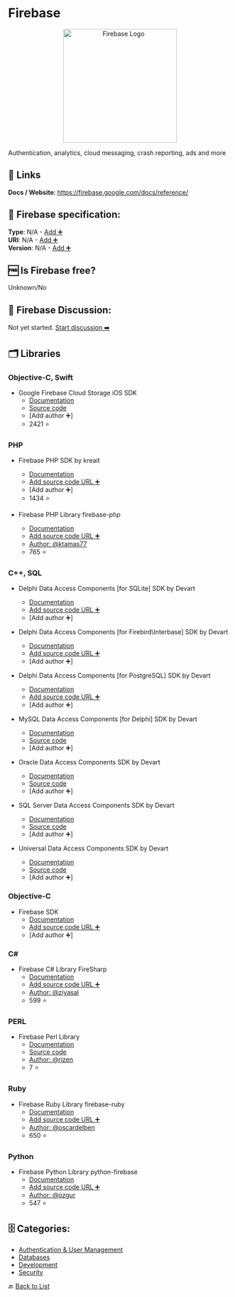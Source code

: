 # Firebase
<p align="center">
    <img width="256" src="https://raw.githubusercontent.com/apis-list/apis-list/main/apis/firebase/logo_256x256.png" alt="Firebase Logo"/>
</p>
Authentication, analytics, cloud messaging, crash reporting, ads and more

##  🔗 Links
**Docs / Website**: https://firebase.google.com/docs/reference/

## 🧬 Firebase specification:
**Type**: N/A - [Add ➕](https://github.com/apis-list/apis-list/edit/main/apis-list.yaml)  
**URI**: N/A - [Add ➕](https://github.com/apis-list/apis-list/edit/main/apis-list.yaml)  
**Version**: N/A - [Add ➕](https://github.com/apis-list/apis-list/edit/main/apis-list.yaml)

## 🆓 Is Firebase free?
 Unknown/No 

## 💬 Firebase Discussion:
Not yet started. [Start discussion ➡️](https://github.com/apis-list/apis-list/discussions/new)

## 🗂️ Libraries
### Objective-C, Swift
- Google Firebase Cloud Storage iOS SDK
    - [Documentation](https://firebase.google.com/docs/storage/ios/start)
    - [Source code](https://github.com/firebase/firebase-ios-sdk/tree/master/Firebase/Storage)
    - [Add author ➕]
    - 2421 ⭐

### PHP
- Firebase PHP SDK by kreait
    - [Documentation](https://github.com/kreait/firebase-php)
    - [Add source code URL ➕]()
    - [Add author ➕]
    - 1434 ⭐

- Firebase PHP Library firebase-php
    - [Documentation](https://github.com/ktamas77/firebase-php)
    - [Add source code URL ➕]()
    - [Author: @ktamas77](https://github.com/ktamas77)
    - 765 ⭐

### C++, SQL
- Delphi Data Access Components [for SQLite] SDK by Devart
    - [Documentation](https://www.devart.com/litedac/)
    - [Add source code URL ➕]()
    - [Add author ➕]

- Delphi Data Access Components [for Firebird\Interbase] SDK by Devart
    - [Documentation](https://www.devart.com/ibdac/)
    - [Add source code URL ➕]()
    - [Add author ➕]

- Delphi Data Access Components [for PostgreSQL] SDK by Devart
    - [Documentation](https://www.devart.com/pgdac/)
    - [Add source code URL ➕]()
    - [Add author ➕]

- MySQL Data Access Components [for Delphi] SDK by Devart
    - [Documentation](https://www.devart.com/mydac/)
    - [Source code](https://www.devart.com/mydac/docs/?overview.htm)
    - [Add author ➕]

- Oracle Data Access Components SDK by Devart
    - [Documentation](https://www.devart.com/odac/)
    - [Source code](https://www.devart.com/odac/docs/?overview.htm)
    - [Add author ➕]

- SQL Server Data Access Components SDK by Devart
    - [Documentation](https://www.devart.com/sdac/)
    - [Source code](https://www.devart.com/sdac/docs/?overview.htm)
    - [Add author ➕]

- Universal Data Access Components SDK by Devart
    - [Documentation](https://www.devart.com/unidac/)
    - [Source code](https://www.devart.com/unidac/docs/?overview.htm)
    - [Add author ➕]

### Objective-C
- Firebase SDK
    - [Documentation](https://www.firebase.com/docs/ios/quickstart.html)
    - [Add source code URL ➕]()
    - [Add author ➕]

### C#
- Firebase C# Library FireSharp
    - [Documentation](https://github.com/ziyasal/FireSharp)
    - [Add source code URL ➕]()
    - [Author: @ziyasal](https://github.com/ziyasal)
    - 599 ⭐

### PERL
- Firebase Perl Library 
    - [Documentation](https://metacpan.org/pod/Firebase)
    - [Source code](https://github.com/rizen/Firebase)
    - [Author: @rizen](https://github.com/rizen)
    - 7 ⭐

### Ruby
- Firebase Ruby Library firebase-ruby
    - [Documentation](https://github.com/oscardelben/firebase-ruby)
    - [Add source code URL ➕]()
    - [Author: @oscardelben](https://github.com/oscardelben)
    - 650 ⭐

### Python
- Firebase Python Library python-firebase
    - [Documentation](https://github.com/ozgur/python-firebase)
    - [Add source code URL ➕]()
    - [Author: @ozgur](https://github.com/ozgur)
    - 547 ⭐


## 🗄️ Categories:
- [Authentication & User Management](https://github.com/apis-list/apis-list#authentication--user-management-)
- [Databases](https://github.com/apis-list/apis-list#databases-)
- [Development](https://github.com/apis-list/apis-list#development-)
- [Security](https://github.com/apis-list/apis-list#security-)

🔙  [Back to List](https://github.com/apis-list/apis-list)
